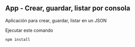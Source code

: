 

## App - Crear, guardar, listar por consola

Aplicación para crear, guardar, listar en un JSON

Ejecutar este comando 

```
npm install
````